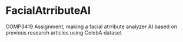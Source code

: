 # FacialAtrributeAI
COMP3419 Assignment, making a facial atrribute analyzer AI based on previous research articles using CelebA dataset
